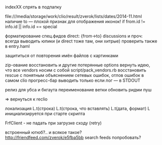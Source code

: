 indexXX спрять в подпапку

file:///media/storage/work/clio/result/zverok/lists/dates/2014-11.html
наличие to — плохой признак для отображения иконок!
if from.id != info.id || info.id == special

форматирование спец.фидов
    direct: {from->to}
    discussions и проч: всегда выводить юпики (и direct тоже там, они хитрые)
    проверить также в entry.haml

защититься от повторения имён файлов с картинками

zip-ование восстановить и другие потерянные options
вернуть идею, что все vendors носим с собой
    script/pack_vendors.rb
восстановить rescue с понятным объяснением сетевых ошибок, отлов ошибок в самом clio
прогресс-бар выводить только если лог — в STDOUT

релиз для убса и бкгаута
    переименование ветки
    обновить ридми
    пуш

=> вернуться к reclio

локализация
    L.t(строка)
    L.t(строка, что вставлять)
    L.t(дата, формат)
    L инициализируется при старте скрипта

FrfClient - не падать при загрузке сходу (retry)

встроенный ютюб?.. и всякое такое?
    http://friendfeed.com/zverok/e5fba5bb
search feeds попробовать?


